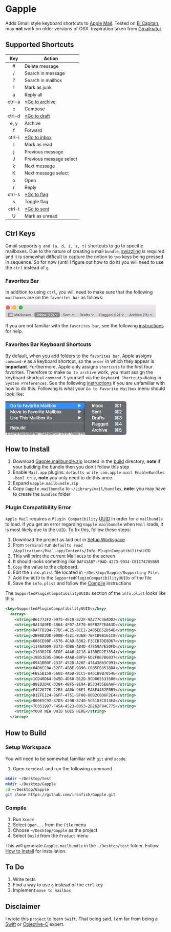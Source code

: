 # Gapple

Adds Gmail style keyboard shortcuts to [Apple Mail](http://www.apple.com/osx/apps/#mail). Tested on [El Capitan](http://www.apple.com/osx/), may **not** work on older versions of OSX. Inspiration taken from [Gmailnator](https://github.com/nompute/GMailinator).

## Supported Shortcuts

| Key | Action |
| :---: | ------ |
| # | Delete message |
| / | Search in message |
| ? | Search in mailbox |
| ! | Mark as junk |
| a | Reply all |
| ctrl-a | [\*Go to archive](#ctrl-keys) |
| c | Compose |
| ctrl-d | [\*Go to draft](#ctrl-keys) |
| e, y | Archive |
| f | Forward |
| ctrl-i | [\*Go to inbox](#ctrl-keys) |
| I | Mark as read |
| j | Previous message |
| J | Previous message select |
| k | Next message |
| K | Next message select |
| o | Open |
| r | Reply |
| ctrl-s | [\*Go to flag](#ctrl-keys) |
| s | Toggle flag |
| ctrl-t | [\*Go to sent](#ctrl-keys) |
| U | Mark as unread |

## Ctrl Keys

Gmail supports `g and (a, d, i, s, t)` shortcuts to go to specific mailboxes. Due to the nature of creating a mail `bundle`, [swizzling](https://en.wikipedia.org/wiki/Pointer_swizzling) is required and it is somewhat difficult to capture the notion to `two` keys being pressed in sequence. So for now (until I figure out how to do it) you will need to use the `ctrl` instead of `g`.

### Favorites Bar

In addition to using `ctrl`, you will need to make sure that the following `mailboxes` are on the `favorites bar` as follows:

![favorites bar](images/favorites_bar.png)

If you are not familiar with the `favorites bar`, see the following [instructions](https://support.apple.com/kb/PH22268?locale=en_US&viewlocale=en_US) for help.

### Favorites Bar Keyboard Shortcuts

By default, when you add folders to the `favorites bar`, Apple assigns `command-#` as a keyboard shortcut, so the `order` in which they appear is **important**. Furthermore, Apple only assigns `shortcuts` to the first four favorites. Therefore to make `Go to archive` work, you must assign the keyboard shortcut `command-5` yourself via the `Keyboard Shortcuts` dialog in `System Preferences`. See the following [instructions](https://support.apple.com/kb/PH21534?viewlocale=en_US&locale=en_US) if you are unfamiliar with how to do this. Following is what your `Go to Favorite Mailbox` menu should look like:

![go to favorite mailbox](images/go_to_favorite_mailbox.png)

## How to Install

1. Download [Gapple.mailbundle.zip](build/Gapple.mailbundle.zip) located in the [build](build) directory, **note** if your building the bundle then you don't follow this step
2. Enable `Mail.app` plugins: `defaults write com.apple.mail EnableBundles -bool true`, **note** you only need to do this once
3. Expand `Gapple.mailbundle.zip`
4. Copy `Gapple.mailbundle` to `~/Library/mail/bundles`, **note**: you may have to create the `bundles` folder

### Plugin Compatibility Error

`Apple Mail` requires a `Plugin Compatibility` [UUID](https://en.wikipedia.org/wiki/Universally_unique_identifier) in order for a `mailbundle` to load. If you get an error regarding `Gapple.mailbundle` when `Mail` loads, it is most likely due to the `UUID`. To fix this, follow these steps:

1. Download the project as laid out in [Setup Workspace](#setup-workspace)
2. From `terminal` run `defaults read /Applications/Mail.app/Contents/Info PluginCompatibilityUUID`
3. This will print the current Mail `UUID` to the screen
4. It should looks something like `DAF41AB7-F9AD-4273-9934-C81C74705B69`
5. `Copy` the value to the clipboard.
6. Edit the `info.plist` file located in `~/Desktop/Gapple/Supporting Files`
7. Add the `UUID` to the `SupportedPluginCompatibilityUUIDs` of the file
8. Save the `info.plist` and follow the [Compile](#compile) instructions

The `SupportedPluginCompatibilityUUIDs` section of the `info.plist` looks like this:

```xml
<key>SupportedPluginCompatibilityUUIDs</key>
  <array>
    <string>B61772F2-9975-4EC0-B22F-9A277C46ADD2</string>
    <string>0A13A9ED-4864-4F07-AE70-60FB2F7EA63D</string>
    <string>DAFFB2B4-77BC-4C25-8CE1-2405E652D54B</string>
    <string>2B98D2DD-000B-4521-83EB-7BFCB9B161C8</string>
    <string>608CE00F-4576-4CAD-B362-F3CCB7DE8D67</string>
    <string>1146A009-E373-4DB6-AB4D-47E59A7E50FD</string>
    <string>2183B2CD-BEDF-4AA6-AC18-A1BBED2E3354</string>
    <string>19B53E95-0964-4AAB-88F9-6D2F8B7B6037</string>
    <string>0941BB9F-231F-452D-A26F-47A43863C991</string>
    <string>04D6EC0A-52FF-4BBE-9896-C0B5FB851BBA</string>
    <string>FBE5B158-5602-4A6D-9CC5-8461B9B7054E</string>
    <string>1CD40D64-945D-4D50-B12D-9CD865533506</string>
    <string>88ED2D4C-D384-4BF5-8E94-B533455E6AAF</string>
    <string>F4C26776-22B3-4A0A-96E1-EA8E4482E0B5</string>
    <string>D1EFE124-86FF-4751-BF00-80B2C0D6F2E4</string>
    <string>800E5C92-87D3-429B-8740-5C6183CD13EA</string>
    <string>7C051997-F45A-4523-B053-2D262F94C775</string>
    <string>YOUR NEW UUID GOES HERE</string>
  </array>
```

## How to Build

### Setup Workspace

You will need to be somewhat familiar with `git` and `xcode`.

1. Open `terminal` and run the following command 
```bash
mkdir ~/Desktop/test
mkdir ~/Desktop/Gapple
cd ~/Desktop/Gapple
git clone https://github.com/ironfish/Gapple.git
```

### Compile

1. Run `Xcode`
2. Select `Open...` from the `File` menu
3. Choose `~/Desktop/Gapple` as the project
4. Select `Build` from the `Product` menu

This will generate `Gapple.mailbundle` in the `~/Desktop/test` folder. Follow [How to Install](#how-to-install) for installation.

## To Do

1. Write tests
2. Find a way to use `g` instead of the `ctrl` key
3. Implement `move to mailbox`

## Disclaimer

I wrote this `project` to learn `Swift`. That being said, I am far from being a [Swift](https://developer.apple.com/library/ios/documentation/Swift/Conceptual/Swift_Programming_Language/) or [Objective-C](https://developer.apple.com/library/mac/documentation/Cocoa/Conceptual/ProgrammingWithObjectiveC/Introduction/Introduction.html) expert.
